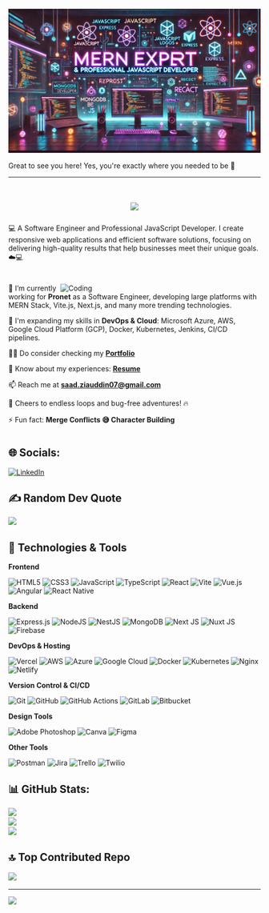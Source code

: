 [![MasterHead](./github_readme_image_1.webp)](https://saadziauddin.vercel.app)

Great to see you here! Yes, you're exactly where you needed to be 🎉

<hr />
<h1 align="center">
    <img src="https://readme-typing-svg.herokuapp.com/?lines=Hello,+There!+👋;My+name+is+Saad!....;Nice+to+meet+you!&center=true&size=30">
</h1>

<p>💻 A Software Engineer and Professional JavaScript Developer. I create responsive web applications and efficient software solutions, focusing on delivering high-quality results that help businesses meet their unique goals. ☁️💻</p>
<h1></h1>

<img align="right" alt="Coding" width="400" src="https://cdn.dribbble.com/users/1162077/screenshots/3848914/media/7ed7d5ca074b48b328150e5a231e8d1f.gif" />

🔭 I’m currently working for **Pronet** as a Software Engineer, developing large platforms with MERN Stack, Vite.js, Next.js, and many more trending technologies.
  
🌱 I'm expanding my skills in **DevOps & Cloud**: Microsoft Azure, AWS, Google Cloud Platform (GCP), Docker, Kubernetes, Jenkins, CI/CD pipelines.
  
👨‍💻 Do consider checking my <a href="https://saadziauddin.vercel.app" target="blank">**Portfolio**</a>

📄 Know about my experiences: <a href="https://drive.google.com/file/d/1aM2DGrCmIe0pKSGlYSYhrrnAPqt4mN2V/view?usp=drive_link" target="blank">**Resume**</a>

📫 Reach me at **saad.ziauddin07@gmail.com**
  
🚀 Cheers to endless loops and bug-free adventures! 🔥
  
⚡ Fun fact: **Merge Conflicts 😅 Character Building**
<h1></h1>

## 🌐 Socials:
[![LinkedIn](https://img.shields.io/badge/LinkedIn-%230077B5.svg?style=flat&logo=linkedin&logoColor=white)](https://linkedin.com)

## ✍️ Random Dev Quote
![](https://quotes-github-readme.vercel.app/api?type=horizontal&theme=dark)

## 🚀 Technologies & Tools

**Frontend**

![HTML5](https://img.shields.io/badge/html5-%23E34F26.svg?style=for-the-badge&logo=html5&logoColor=white)
![CSS3](https://img.shields.io/badge/css3-%231572B6.svg?style=for-the-badge&logo=css3&logoColor=white)
![JavaScript](https://img.shields.io/badge/javascript-%23323330.svg?style=for-the-badge&logo=javascript&logoColor=%23F7DF1E)
![TypeScript](https://img.shields.io/badge/typescript-%23007ACC.svg?style=for-the-badge&logo=typescript&logoColor=white)
![React](https://img.shields.io/badge/react-%2320232a.svg?style=for-the-badge&logo=react&logoColor=%2361DAFB)
![Vite](https://img.shields.io/badge/vite-%23646CFF.svg?style=for-the-badge&logo=vite&logoColor=white)
![Vue.js](https://img.shields.io/badge/vue.js-%2335495e.svg?style=for-the-badge&logo=vue.js&logoColor=%234FC08D)
![Angular](https://img.shields.io/badge/angular-%23DD0031.svg?style=for-the-badge&logo=angular&logoColor=white)
![React Native](https://img.shields.io/badge/react_native-%2320232a.svg?style=for-the-badge&logo=react&logoColor=%2361DAFB)

**Backend**

![Express.js](https://img.shields.io/badge/express.js-%23404d59.svg?style=for-the-badge&logo=express&logoColor=%2361DAFB)
![NodeJS](https://img.shields.io/badge/node.js-6DA55F?style=for-the-badge&logo=node.js&logoColor=white)
![NestJS](https://img.shields.io/badge/nestjs-%23E0234E.svg?style=for-the-badge&logo=nestjs&logoColor=white)
![MongoDB](https://img.shields.io/badge/MongoDB-%234ea94b.svg?style=for-the-badge&logo=mongodb&logoColor=white)
![Next JS](https://img.shields.io/badge/Next-black?style=for-the-badge&logo=next.js&logoColor=white)
![Nuxt JS](https://img.shields.io/badge/Nuxt-002E3B?style=for-the-badge&logo=nuxt.js&logoColor=#00DC82)
![Firebase](https://img.shields.io/badge/firebase-%23039BE5.svg?style=for-the-badge&logo=firebase&logoColor=white)

**DevOps & Hosting**

![Vercel](https://img.shields.io/badge/vercel-%23000000.svg?style=for-the-badge&logo=vercel&logoColor=white)
![AWS](https://img.shields.io/badge/AWS-%23FF9900.svg?style=for-the-badge&logo=amazon-aws&logoColor=white) 
![Azure](https://img.shields.io/badge/azure-%230072C6.svg?style=for-the-badge&logo=microsoftazure&logoColor=white)
![Google Cloud](https://img.shields.io/badge/GoogleCloud-%234285F4.svg?style=for-the-badge&logo=google-cloud&logoColor=white)
![Docker](https://img.shields.io/badge/docker-%230db7ed.svg?style=for-the-badge&logo=docker&logoColor=white)
![Kubernetes](https://img.shields.io/badge/kubernetes-%23326ce5.svg?style=for-the-badge&logo=kubernetes&logoColor=white)
![Nginx](https://img.shields.io/badge/nginx-%23009639.svg?style=for-the-badge&logo=nginx&logoColor=white)
![Netlify](https://img.shields.io/badge/netlify-%23000000.svg?style=for-the-badge&logo=netlify&logoColor=#00C7B7)

**Version Control & CI/CD**

![Git](https://img.shields.io/badge/git-%23F05033.svg?style=for-the-badge&logo=git&logoColor=white)
![GitHub](https://img.shields.io/badge/github-%23121011.svg?style=for-the-badge&logo=github&logoColor=white)
![GitHub Actions](https://img.shields.io/badge/github%20actions-%232671E5.svg?style=for-the-badge&logo=githubactions&logoColor=white)
![GitLab](https://img.shields.io/badge/gitlab-%23181717.svg?style=for-the-badge&logo=gitlab&logoColor=white)
![Bitbucket](https://img.shields.io/badge/bitbucket-%230047B3.svg?style=for-the-badge&logo=bitbucket&logoColor=white)

**Design Tools**

![Adobe Photoshop](https://img.shields.io/badge/adobe%20photoshop-%2331A8FF.svg?style=for-the-badge&logo=adobe%20photoshop&logoColor=white) 
![Canva](https://img.shields.io/badge/Canva-%2300C4CC.svg?style=for-the-badge&logo=Canva&logoColor=white) 
![Figma](https://img.shields.io/badge/figma-%23F24E1E.svg?style=for-the-badge&logo=figma&logoColor=white)

**Other Tools**

![Postman](https://img.shields.io/badge/Postman-FF6C37?style=for-the-badge&logo=postman&logoColor=white)
![Jira](https://img.shields.io/badge/jira-%230A0FFF.svg?style=for-the-badge&logo=jira&logoColor=white) 
![Trello](https://img.shields.io/badge/Trello-%23026AA7.svg?style=for-the-badge&logo=Trello&logoColor=white)
![Twilio](https://img.shields.io/badge/Twilio-F22F46?style=for-the-badge&logo=Twilio&logoColor=white)

## 📊 GitHub Stats:
![](https://github-readme-stats.vercel.app/api/top-langs/?username=saadziauddin&theme=dark&hide_border=true&include_all_commits=false&count_private=false&layout=compact)<br/>
![](https://github-readme-stats.vercel.app/api?username=saadziauddin&theme=dark&hide_border=true&include_all_commits=false&count_private=false)<br/>
![](https://github-readme-streak-stats.herokuapp.com/?user=saadziauddin&theme=dark&hide_border=true)

## 🔝 Top Contributed Repo
![](https://github-contributor-stats.vercel.app/api?username=saadziauddin&limit=5&theme=dark&combine_all_yearly_contributions=true)

---
[![](https://visitcount.itsvg.in/api?id=saadziauddin&icon=0&color=0)](https://visitcount.itsvg.in)
